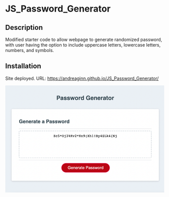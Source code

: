 # JS_Password_Generator

## Description

Modified starter code to allow webpage to generate randomized password, with user having the option to include uppercase letters, lowercase letters, numbers, and symbols. 

## Installation

Site deployed. URL: https://andreaginn.github.io/JS_Password_Generator/

![my image](jspasswordgeneratorscreenshot.jpg)
